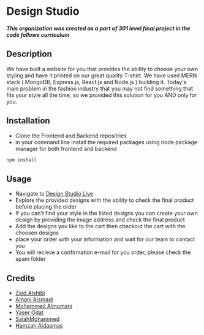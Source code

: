 # Design Studio

***This organization was created as a part of 301 level final project in the code fellows curriculum***

## Description

We have built a website for you that provides the ability to choose your own styling and have it printed on our great quality T-shirt. We have used MERN stack ( MongoDB, Express.js, React.js and Node.js ) building it.
Today's main problem in the fashion industry that you may not find something that fits your style all the time, so we provided this solution for you AND only for you.

## Installation

- Clone the Frontend and Backend repositries
- in your command line install the required packages using node package manager for both frontend and backend

```bash
npm install
```

## Usage

- Navigate to [Design Studio Live](https://designstudiogeeks.netlify.app/)
- Explore the provided designs with the ability to check the final product before placing the order
- If you can't find your style in the listed designs you can create your own deaign by providing the image address and check the final product
- Add the designs you like to the cart then checkout the cart with the choosen designs
- place your order with your information and wait for our team to contact you
- You will recieve a confirmation e-mail for you order, please check the spam folder

## Credits

- [Zaid Alshibi](https://github.com/zaidalshibi)
- [Amani Alsmadi](https://github.com/AmaniAlsmadi)
- [Mohammed Almomani](https://github.com/Mohammad-Almomani)
- [Yaser Odat](https://github.com/YAOdat)
- [SalahMohammed](https://github.com/mohasal0101)
- [Hamzah Aldaamas](https://github.com/hamzahhisham306)
